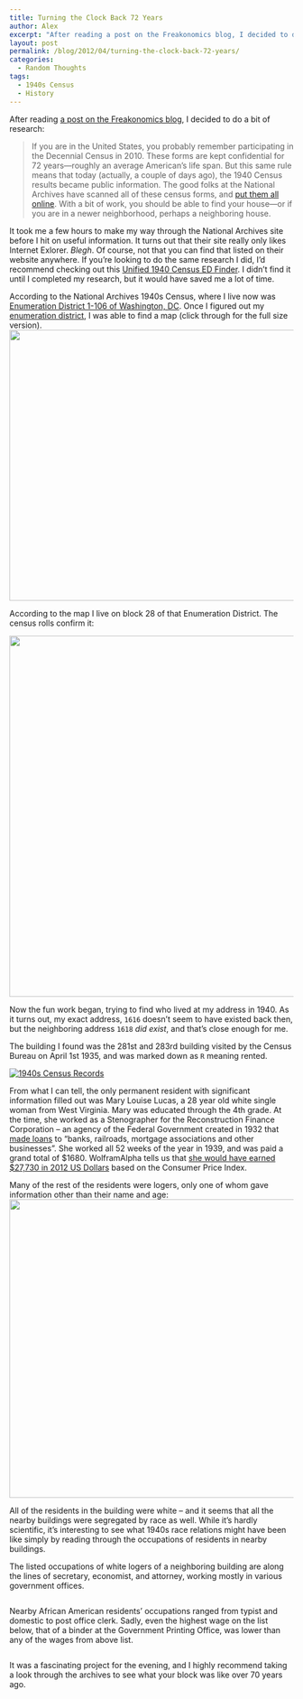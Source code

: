 ```yaml
---
title: Turning the Clock Back 72 Years
author: Alex
excerpt: "After reading a post on the Freakonomics blog, I decided to do a bit of research: 'If you are in the United States, you probably remember participating in the Decennial Census in 2010.  These forms are kept confidential for 72 years—roughly an average American’s life span.  But this same rule means that today (actually, a couple of days ago), the 1940 Census results became public information.'"
layout: post
permalink: /blog/2012/04/turning-the-clock-back-72-years/
categories:
  - Random Thoughts
tags:
  - 1940s Census
  - History
---
```

After reading [a post on the Freakonomics blog][1], I decided to do a bit of research:

> If you are in the United States, you probably remember participating in the Decennial Census in 2010. These forms are kept confidential for 72 years—roughly an average American’s life span. But this same rule means that today (actually, a couple of days ago), the 1940 Census results became public information. The good folks at the National Archives have scanned all of these census forms, and [put them all online][2]. With a bit of work, you should be able to find your house—or if you are in a newer neighborhood, perhaps a neighboring house.

It took me a few hours to make my way through the National Archives site before I hit on useful information. It turns out that their site really only likes Internet Exlorer. *Blegh*. Of course, not that you can find that listed on their website anywhere. If you&#8217;re looking to do the same research I did, I&#8217;d recommend checking out this [Unified 1940 Census ED Finder][3]. I didn&#8217;t find it until I completed my research, but it would have saved me a lot of time.

According to the National Archives 1940s Census, where I live now was [Enumeration District 1-106 of Washington, DC][4]. Once I figured out my [enumeration district][5], I was able to find a map (click through for the full size version).  
[<img src="https://alexkadis.com/inc/img/2012/04/neighborhood-1940.jpg" alt="" title="My area of Dupont Circle in 1940" width="640" height="480" class="aligncenter size-full wp-image-231" />][6]

<!--more-->

According to the map I live on block 28 of that Enumeration District. The census rolls confirm it:

[<img src="https://alexkadis.com/inc/img/2012/04/roll-m-t1224-00094-00931.jpg" alt="" title="census roll 1940" width="640" class="aligncenter size-full wp-image-234" />][7]

Now the fun work began, trying to find who lived at my address in 1940. As it turns out, my exact address, `1616` doesn&#8217;t seem to have existed back then, but the neighboring address `1618` *did exist*, and that&#8217;s close enough for me.

The building I found was the 281st and 283rd building visited by the Census Bureau on April 1st 1935, and was marked down as `R` meaning rented. 

[<img src="https://alexkadis.com/inc/img/2012/04/mini-m-t0627-00556-00373.jpg" alt="1940s Census Records" title="1940s Census Records" class="aligncenter size-full wp-image-238" />][8]

From what I can tell, the only permanent resident with significant information filled out was Mary Louise Lucas, a 28 year old white single woman from West Virginia. Mary was educated through the 4th grade. At the time, she worked as a Stenographer for the Reconstruction Finance Corporation &#8211; an agency of the Federal Government created in 1932 that [made loans][9] to &#8220;banks, railroads, mortgage associations and other businesses&#8221;. She worked all 52 weeks of the year in 1939, and was paid a grand total of $1680. WolframAlpha tells us that [she would have earned $27,730 in 2012 US Dollars][10] based on the Consumer Price Index.

Many of the rest of the residents were logers, only one of whom gave information other than their name and age:  
[<img src="https://alexkadis.com/inc/img/2012/04/mini-names-m-t0627-00556-00374.jpg" alt="" title="1940s census logers" width="640" height="529" class="aligncenter size-full wp-image-242" />][11]

All of the residents in the building were white &#8211; and it seems that all the nearby buildings were segregated by race as well. While it&#8217;s hardly scientific, it&#8217;s interesting to see what 1940s race relations might have been like simply by reading through the occupations of residents in nearby buildings.

The listed occupations of white logers of a neighboring building are along the lines of secretary, economist, and attorney, working mostly in various government offices.

[<img src="https://alexkadis.com/inc/img/2012/04/mini-white-nearby-logers-occupations-1940s-census.jpg" alt="" title="white nearby logers occupations 1940s census" class="aligncenter size-full wp-image-244" />][12]

Nearby African American residents&#8217; occupations ranged from typist and domestic to post office clerk. Sadly, even the highest wage on the list below, that of a binder at the Government Printing Office, was lower than any of the wages from above list.

[<img src="https://alexkadis.com/inc/img/2012/04/mini-african-american-nearby-resident-occupations-1940s-census.jpg" alt="" title="african-american nearby resident occupations 1940s census" class="aligncenter size-full wp-image-246" />][13]

It was a fascinating project for the evening, and I highly recommend taking a look through the archives to see what your block was like over 70 years ago.

 [1]: http://www.freakonomics.com/2012/04/04/who-lived-in-your-house-in-1940/
 [2]: http://1940census.archives.gov/
 [3]: http://stevemorse.org/census/unified.html
 [4]: http://1940census.archives.gov/search/?search.state=DC&search.enumeration_district=1-106#searchby=enumeration&searchmode=browse&year=1940
 [5]: http://www.familytreemagazine.com/article/Now-What-Enumeration-Districts
 [6]: https://alexkadis.com/inc/img/2012/04/m-a3378-00009-009701.jpg "Washington Dc,  Enumeration District 1-106"
 [7]: https://alexkadis.com/inc/img/2012/04/full-roll-m-t1224-00094-00931.jpg
 [8]: https://alexkadis.com/inc/img/2012/04/m-t0627-00556-00373.jpg
 [9]: https://en.wikipedia.org/wiki/Reconstruction_Finance_Corporation
 [10]: http://www.wolframalpha.com/input/?i=how+much+would+%241680+from+1939+be+worth+today%3F
 [11]: https://alexkadis.com/inc/img/2012/04/m-t0627-00556-00374.jpg
 [12]: https://alexkadis.com/inc/img/2012/04/white-nearby-logers-occupations-1940s-census.jpg
 [13]: https://alexkadis.com/inc/img/2012/04/african-american-nearby-resident-occupations-1940s-census.jpg